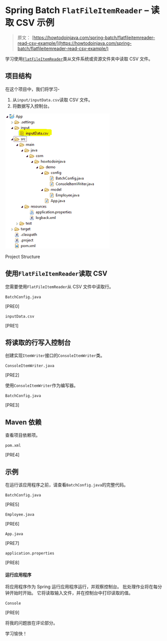 # Spring Batch `FlatFileItemReader` – 读取 CSV 示例

> 原文： [https://howtodoinjava.com/spring-batch/flatfileitemreader-read-csv-example/](https://howtodoinjava.com/spring-batch/flatfileitemreader-read-csv-example/)

学习使用[`FlatFileItemReader`](https://docs.spring.io/spring-batch/4.0.x/api/org/springframework/batch/item/file/FlatFileItemReader.html)类从文件系统或资源文件夹中读取 CSV 文件。

## 项目结构

在这个项目中，我们将学习-

1.  从`input/inputData.csv`读取 CSV 文件。
2.  将数据写入控制台。

![Project Structure](img/e6e4042dd337dc78609ce0243cee12e0.jpg)

Project Structure

## 使用`FlatFileItemReader`读取 CSV

您需要使用`FlatFileItemReader`从 CSV 文件中读取行。

`BatchConfig.java`

[PRE0]

`inputData.csv`

[PRE1]

## 将读取的行写入控制台

创建实现`ItemWriter`接口的`ConsoleItemWriter`类。

`ConsoleItemWriter.java`

[PRE2]

使用`ConsoleItemWriter`作为编写器。

`BatchConfig.java`

[PRE3]

## Maven 依赖

查看项目依赖项。

`pom.xml`

[PRE4]

## 示例

在运行该应用程序之前，请查看`BatchConfig.java`的完整代码。

`BatchConfig.java`

[PRE5]

`Employee.java`

[PRE6]

`App.java`

[PRE7]

`application.properties`

[PRE8]

#### 运行应用程序

将应用程序作为 Spring 运行应用程序运行，并观察控制台。 批处理作业将在每分钟开始时开始。 它将读取输入文件，并在控制台中打印读取的值。

`Console`

[PRE9]

将我的问题放在评论部分。

学习愉快！
